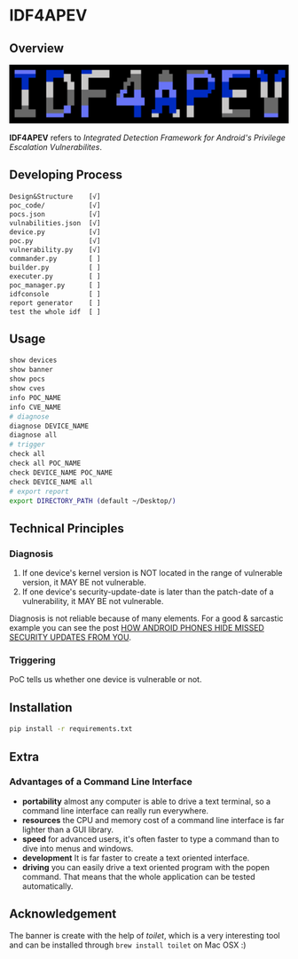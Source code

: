 # IDF4APEV

## Overview

![banner](https://github.com/brant-ruan/IDF4APEV/blob/master/resources/images/banner.png)

**IDF4APEV** refers to *Integrated Detection Framework for Android's Privilege Escalation Vulnerabilites*.

## Developing Process

```
Design&Structure    [√]
poc_code/           [√]
pocs.json           [√]
vulnabilities.json  [√]
device.py           [√]
poc.py              [√]
vulnerability.py    [√]
commander.py        [ ]
builder.py          [ ]
executer.py         [ ]
poc_manager.py      [ ]
idfconsole          [ ]
report generator    [ ]
test the whole idf  [ ]
```

## Usage

```bash
show devices
show banner
show pocs
show cves
info POC_NAME
info CVE_NAME
# diagnose
diagnose DEVICE_NAME
diagnose all
# trigger
check all
check all POC_NAME
check DEVICE_NAME POC_NAME
check DEVICE_NAME all
# export report
export DIRECTORY_PATH (default ~/Desktop/)
```

## Technical Principles

### Diagnosis

1. If one device's kernel version is NOT located in the range of vulnerable version, it MAY BE not vulnerable.
2. If one device's security-update-date is later than the patch-date of a vulnerability, it MAY BE not vulnerable.

Diagnosis is not reliable because of many elements. For a good & sarcastic example you can see the post [HOW ANDROID PHONES HIDE MISSED SECURITY UPDATES FROM YOU](https://www.wired.com/story/android-phones-hide-missed-security-updates-from-you/).

### Triggering

PoC tells us whether one device is vulnerable or not.

## Installation

```bash
pip install -r requirements.txt
```

## Extra

### Advantages of a Command Line Interface

- **portability** almost any computer is able to drive a text terminal, so a command line interface can really run everywhere.
- **resources** the CPU and memory cost of a command line interface is far lighter than a GUI library.
- **speed** for advanced users, it's often faster to type a command than to dive into menus and windows.
- **development** It is far faster to create a text oriented interface.
- **driving** you can easily drive a text oriented program with the popen command. That means that the whole application can be tested automatically.

## Acknowledgement

The banner is create with the help of *toilet*, which is a very interesting tool and can be installed through `brew install toilet` on Mac OSX :)